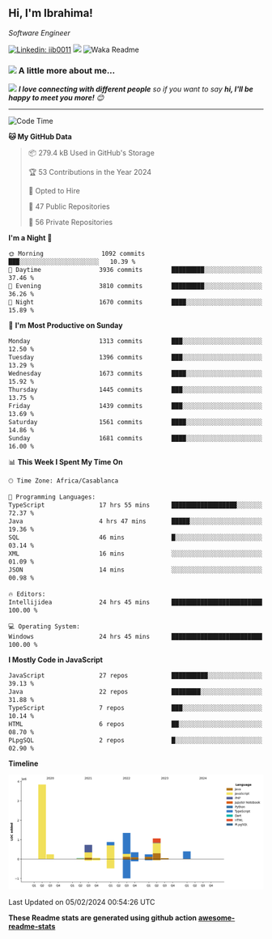 <h2>Hi, I'm Ibrahima! </h2>
<p><em>Software Engineer 
</em></p>


[![Linkedin: iib0011](https://img.shields.io/badge/-iib0011-blue?style=flat-square&logo=Linkedin&logoColor=white&link=https://www.linkedin.com/in/iib0011/)](https://www.linkedin.com/in/iib0011/)
![](https://visitor-badge.glitch.me/badge?page_id=iib0011)
![Waka Readme](https://github.com/iib0011/iib0011/workflows/Waka%20Readme/badge.svg)


### <img src="https://media.giphy.com/media/VgCDAzcKvsR6OM0uWg/giphy.gif" width="50"> A little more about me...  


<img src="https://media.giphy.com/media/LnQjpWaON8nhr21vNW/giphy.gif" width="60"> <em><b>I love connecting with different people</b> so if you want to say <b>hi, I'll be happy to meet you more!</b> 😊</em>

---
<!--START_SECTION:waka-->
![Code Time](http://img.shields.io/badge/Code%20Time-2%2C898%20hrs%2023%20mins-blue)

**🐱 My GitHub Data** 

> 📦 279.4 kB Used in GitHub's Storage 
 > 
> 🏆 53 Contributions in the Year 2024
 > 
> 💼 Opted to Hire
 > 
> 📜 47 Public Repositories 
 > 
> 🔑 56 Private Repositories 
 > 
**I'm a Night 🦉** 

```text
🌞 Morning                1092 commits        ███░░░░░░░░░░░░░░░░░░░░░░   10.39 % 
🌆 Daytime                3936 commits        █████████░░░░░░░░░░░░░░░░   37.46 % 
🌃 Evening                3810 commits        █████████░░░░░░░░░░░░░░░░   36.26 % 
🌙 Night                  1670 commits        ████░░░░░░░░░░░░░░░░░░░░░   15.89 % 
```
📅 **I'm Most Productive on Sunday** 

```text
Monday                   1313 commits        ███░░░░░░░░░░░░░░░░░░░░░░   12.50 % 
Tuesday                  1396 commits        ███░░░░░░░░░░░░░░░░░░░░░░   13.29 % 
Wednesday                1673 commits        ████░░░░░░░░░░░░░░░░░░░░░   15.92 % 
Thursday                 1445 commits        ███░░░░░░░░░░░░░░░░░░░░░░   13.75 % 
Friday                   1439 commits        ███░░░░░░░░░░░░░░░░░░░░░░   13.69 % 
Saturday                 1561 commits        ████░░░░░░░░░░░░░░░░░░░░░   14.86 % 
Sunday                   1681 commits        ████░░░░░░░░░░░░░░░░░░░░░   16.00 % 
```


📊 **This Week I Spent My Time On** 

```text
🕑︎ Time Zone: Africa/Casablanca

💬 Programming Languages: 
TypeScript               17 hrs 55 mins      ██████████████████░░░░░░░   72.37 % 
Java                     4 hrs 47 mins       █████░░░░░░░░░░░░░░░░░░░░   19.36 % 
SQL                      46 mins             █░░░░░░░░░░░░░░░░░░░░░░░░   03.14 % 
XML                      16 mins             ░░░░░░░░░░░░░░░░░░░░░░░░░   01.09 % 
JSON                     14 mins             ░░░░░░░░░░░░░░░░░░░░░░░░░   00.98 % 

🔥 Editors: 
Intellijidea             24 hrs 45 mins      █████████████████████████   100.00 % 

💻 Operating System: 
Windows                  24 hrs 45 mins      █████████████████████████   100.00 % 
```

**I Mostly Code in JavaScript** 

```text
JavaScript               27 repos            ██████████░░░░░░░░░░░░░░░   39.13 % 
Java                     22 repos            ████████░░░░░░░░░░░░░░░░░   31.88 % 
TypeScript               7 repos             ███░░░░░░░░░░░░░░░░░░░░░░   10.14 % 
HTML                     6 repos             ██░░░░░░░░░░░░░░░░░░░░░░░   08.70 % 
PLpgSQL                  2 repos             █░░░░░░░░░░░░░░░░░░░░░░░░   02.90 % 
```



**Timeline**

![Lines of Code chart](https://raw.githubusercontent.com/iib0011/iib0011/master/assets/bar_graph.png)


 Last Updated on 05/02/2024 00:54:26 UTC
<!--END_SECTION:waka-->

**These Readme stats are generated using github action [awesome-readme-stats](https://github.com/iib0011/waka-readme-stats)**
